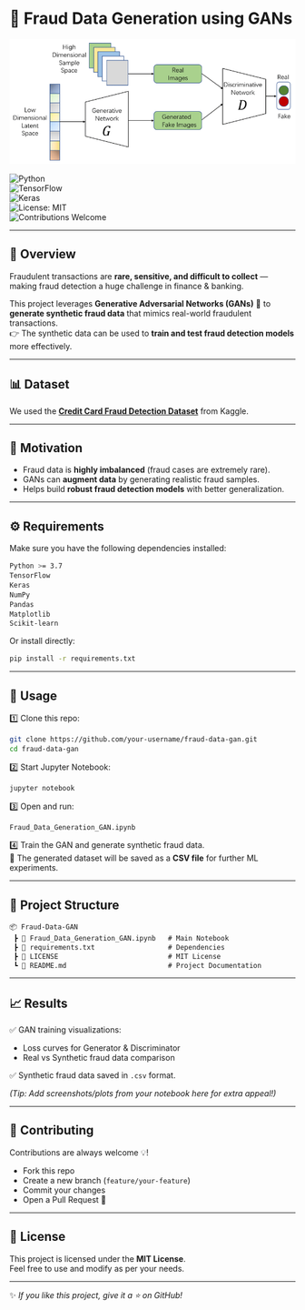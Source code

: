 # 🚨 Fraud Data Generation using GANs  
![GAN Illustration](gan.png)

![Python](https://img.shields.io/badge/Python-3.7+-blue?logo=python)  
![TensorFlow](https://img.shields.io/badge/TensorFlow-2.x-orange?logo=tensorflow)  
![Keras](https://img.shields.io/badge/Keras-Deep%20Learning-red?logo=keras)  
![License: MIT](https://img.shields.io/badge/License-MIT-green.svg)  
![Contributions Welcome](https://img.shields.io/badge/Contributions-Welcome-brightgreen.svg)

---

## 📖 Overview  
Fraudulent transactions are **rare, sensitive, and difficult to collect** — making fraud detection a huge challenge in finance & banking.  

This project leverages **Generative Adversarial Networks (GANs)** 🤖 to **generate synthetic fraud data** that mimics real-world fraudulent transactions.  
👉 The synthetic data can be used to **train and test fraud detection models** more effectively.  

---

## 📊 Dataset  
We used the **[Credit Card Fraud Detection Dataset](https://www.kaggle.com/datasets/sowmyakuruba/credit-card-fraud-detection/data)** from Kaggle.  

---

## 🎯 Motivation  
- Fraud data is **highly imbalanced** (fraud cases are extremely rare).  
- GANs can **augment data** by generating realistic fraud samples.  
- Helps build **robust fraud detection models** with better generalization.  

---

## ⚙️ Requirements  
Make sure you have the following dependencies installed:  

```bash
Python >= 3.7
TensorFlow
Keras
NumPy
Pandas
Matplotlib
Scikit-learn
```

Or install directly:  
```bash
pip install -r requirements.txt
```

---

## 🚀 Usage  

1️⃣ Clone this repo:  
```bash
git clone https://github.com/your-username/fraud-data-gan.git
cd fraud-data-gan
```

2️⃣ Start Jupyter Notebook:  
```bash
jupyter notebook
```

3️⃣ Open and run:  
```bash
Fraud_Data_Generation_GAN.ipynb
```

4️⃣ Train the GAN and generate synthetic fraud data.  
📁 The generated dataset will be saved as a **CSV file** for further ML experiments.  

---

## 📂 Project Structure  

```
📦 Fraud-Data-GAN
 ┣ 📜 Fraud_Data_Generation_GAN.ipynb   # Main Notebook
 ┣ 📜 requirements.txt                  # Dependencies
 ┣ 📜 LICENSE                           # MIT License
 ┗ 📜 README.md                         # Project Documentation
```

---

## 📈 Results  

✅ GAN training visualizations:  
- Loss curves for Generator & Discriminator  
- Real vs Synthetic fraud data comparison  

✅ Synthetic fraud data saved in `.csv` format.  

*(Tip: Add screenshots/plots from your notebook here for extra appeal!)*  

---

## 🤝 Contributing  

Contributions are always welcome 💡!  

- Fork this repo  
- Create a new branch (`feature/your-feature`)  
- Commit your changes  
- Open a Pull Request 🚀  

---

## 📜 License  
This project is licensed under the **MIT License**.  
Feel free to use and modify as per your needs.  

---

✨ *If you like this project, give it a ⭐ on GitHub!*  
